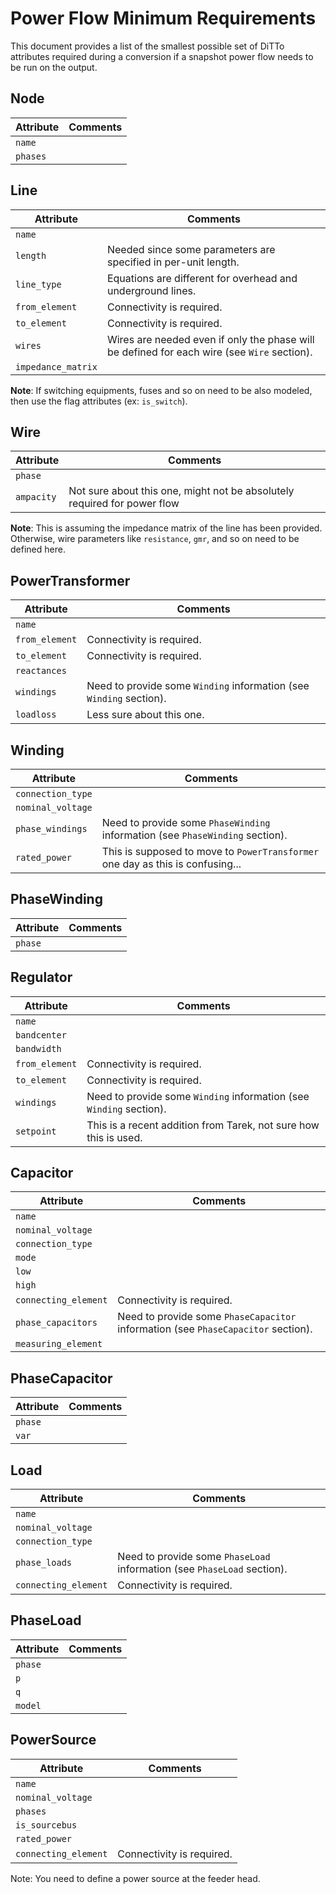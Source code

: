 # Power Flow Minimum Requirements

This document provides a list of the smallest possible set of DiTTo attributes required during a conversion if a snapshot power flow needs to be run on the output.

## Node

| Attribute | Comments |
| --------- | -------- |
| `name`    |          |
| `phases`  |          |

## Line

| Attribute          | Comments                                                     |
| ------------------ | ------------------------------------------------------------ |
| `name`             |                                                              |
| `length`           | Needed since some parameters are specified in per-unit length. |
| `line_type`        | Equations are different for overhead and underground lines.  |
| `from_element`     | Connectivity is required.                                    |
| `to_element`       | Connectivity is required.                                    |
| `wires`            | Wires are needed even if only the phase will be defined for each wire (see `Wire` section). |
| `impedance_matrix` |                                                              |

**Note**: If switching equipments, fuses and so on need to be also modeled, then use the flag attributes (ex: `is_switch`).

## Wire

| Attribute  | Comments                                                     |
| ---------- | ------------------------------------------------------------ |
| `phase`    |                                                              |
| `ampacity` | Not sure about this one, might not be absolutely required for power flow |

**Note**: This is assuming the impedance matrix of the line has been provided. Otherwise, wire parameters like `resistance`, `gmr`, and so on need to be defined here.

## PowerTransformer

| Attribute      | Comments                                                     |
| -------------- | ------------------------------------------------------------ |
| `name`         |                                                              |
| `from_element` | Connectivity is required.                                    |
| `to_element`   | Connectivity is required.                                    |
| `reactances`   |                                                              |
| `windings`     | Need to provide some `Winding` information (see `Winding` section). |
| `loadloss`     | Less sure about this one.                                    |

## Winding

| Attribute         | Comments                                                     |
| ----------------- | ------------------------------------------------------------ |
| `connection_type` |                                                              |
| `nominal_voltage` |                                                              |
| `phase_windings`  | Need to provide some `PhaseWinding` information (see `PhaseWinding` section). |
| `rated_power`     | This is supposed to move to `PowerTransformer` one day as this is confusing... |

## PhaseWinding

| Attribute | Comments |
| --------- | -------- |
| `phase`   |          |

## Regulator

| Attribute      | Comments                                                     |
| -------------- | ------------------------------------------------------------ |
| `name`         |                                                              |
| `bandcenter`   |                                                              |
| `bandwidth`    |                                                              |
| `from_element` | Connectivity is required.                                    |
| `to_element`   | Connectivity is required.                                    |
| `windings`     | Need to provide some `Winding` information (see `Winding` section). |
| `setpoint`     | This is a recent addition from Tarek, not sure how this is used. |

## Capacitor

| Attribute            | Comments                                                     |
| -------------------- | ------------------------------------------------------------ |
| `name`               |                                                              |
| `nominal_voltage`    |                                                              |
| `connection_type`    |                                                              |
| `mode`               |                                                              |
| `low`                |                                                              |
| `high`               |                                                              |
| `connecting_element` | Connectivity is required.                                    |
| `phase_capacitors`   | Need to provide some `PhaseCapacitor` information (see `PhaseCapacitor` section). |
| `measuring_element`  |                                                              |

## PhaseCapacitor

| Attribute | Comments |
| --------- | -------- |
| `phase`   |          |
| `var`     |          |

## Load

| Attribute            | Comments                                                     |
| -------------------- | ------------------------------------------------------------ |
| `name`               |                                                              |
| `nominal_voltage`    |                                                              |
| `connection_type`    |                                                              |
| `phase_loads`        | Need to provide some `PhaseLoad` information (see `PhaseLoad` section). |
| `connecting_element` | Connectivity is required.                                    |

## PhaseLoad

| Attribute | Comments |
| --------- | -------- |
| `phase`   |          |
| `p`       |          |
| `q`       |          |
| `model`   |          |

## PowerSource

| Attribute            | Comments                  |
| -------------------- | ------------------------- |
| `name`               |                           |
| `nominal_voltage`    |                           |
| `phases`             |                           |
| `is_sourcebus`       |                           |
| `rated_power`        |                           |
| `connecting_element` | Connectivity is required. |

Note: You need to define a power source at the feeder head.